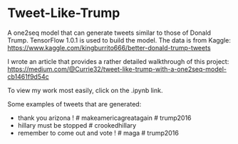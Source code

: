 # Tweet-Like-Trump

A one2seq model that can generate tweets similar to those of Donald Trump. TensorFlow 1.0.1 is used to build the model. The data is from Kaggle: https://www.kaggle.com/kingburrito666/better-donald-trump-tweets

I wrote an article that provides a rather detailed walkthrough of this project: https://medium.com/@Currie32/tweet-like-trump-with-a-one2seq-model-cb1461f9d54c

To view my work most easily, click on the .ipynb link.

Some examples of tweets that are generated:
- thank you arizona ! # makeamericagreatagain # trump2016
- hillary must be stopped # crookedhillary
- remember to come out and vote ! # maga # trump2016
